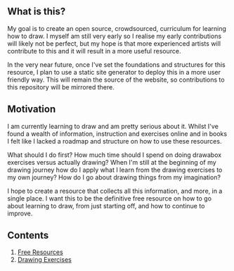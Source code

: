 ## What is this?

My goal is to create an open source, crowdsourced, curriculum for learning how to draw. I myself am still very early so I realise my early contributions will likely not be perfect, but my hope is that more experienced artists will contribute to this and it will result in a more useful resource. 

In the very near future, once I've set the foundations and structures for this resource, I plan to use a static site generator to deploy this in a more user friendly way. This will remain the source of the website, so contributions to this repository will be mirrored there.

## Motivation

I am currently learning to draw and am pretty serious about it. Whilst I've found a wealth of information, instruction and exercises online and in books I felt like I lacked a roadmap and structure on how to use these resources. 

What should I do first? How much time should I spend on doing drawabox exercises versus actually drawing? When I'm still at the beginning of my drawing journey how do I apply what I learn from the drawing exercises to my own journey? How do I go about drawing things from my imagination?

I hope to create a resource that collects all this information, and more, in a single place. I want this to be the definitive free resource on how to go about learning to draw, from just starting off, and how to continue to improve. 

## Contents

1. [Free Resources](https://github.com/PARC6502/open-drawing-curriculum/blob/master/free-resources.md)
2. [Drawing Exercises](https://github.com/PARC6502/open-drawing-curriculum/blob/master/drawing-exercises.md)

